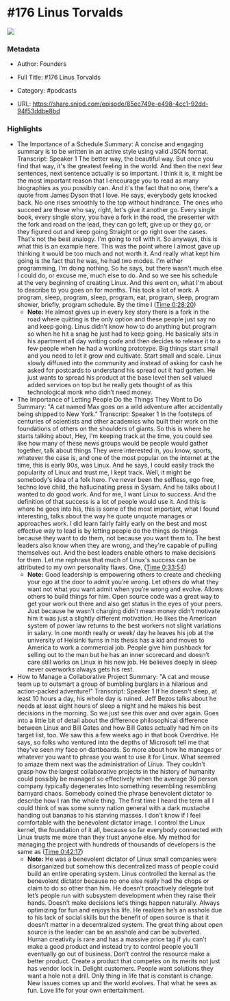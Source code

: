 # #176 Linus Torvalds

![](https://wsrv.nl/?url=https%3A%2F%2Fimage.simplecastcdn.com%2Fimages%2F57933a1d-c5a9-4040-9aca-e766ae2ec0eb%2F721c2dd0-f766-4405-a701-dcd9179d4a5b%2F3000x3000%2F1495013501artwork.jpg%3Faid%3Drss_feed&w=100&h=100)

### Metadata

- Author: Founders
- Full Title: #176 Linus Torvalds
- Category: #podcasts



- URL: https://share.snipd.com/episode/85ec749e-e498-4cc1-92dd-94f53ddbe8bd

### Highlights

- The Importance of a Schedule
  Summary:
  A concise and engaging summary is to be written in an active style using valid JSON format.
  Transcript:
  Speaker 1
  The better way, the beautiful way. But once you find that way, it's the greatest feeling in the world. And then the next few sentences, next sentence actually is so important. I think it is, it might be the most important reason that I encourage you to read as many biographies as you possibly can. And it's the fact that no one, there's a quote from James Dyson that I love. He says, everybody gets knocked back. No one rises smoothly to the top without hindrance. The ones who succeed are those who say, right, let's give it another go. Every single book, every single story, you have a fork in the road, the presenter with the fork and road on the lead, they can go left, give up or they go, or they figured out and keep going Straight or go right over the cases. That's not the best analogy. I'm going to roll with it. So anyways, this is what this is an example here. This was the point where I almost gave up thinking it would be too much and not worth it. And really what kept him going is the fact that he was, he had two modes. I'm either programming, I'm doing nothing. So he says, but there wasn't much else I could do, or excuse me, much else to do. And so we see his schedule at the very beginning of creating Linux. And this went on, what I'm about to describe to you goes on for months. This took a lot of work. A program, sleep, program, sleep, program, eat, program, sleep, program shower, briefly, program schedule. By the time I ([Time 0:28:20](https://share.snipd.com/snip/ed71c883-bb89-43fc-b7f7-dd4afa15d53e))
    - **Note:** He almost gives up in every key story there is a fork in the road where quitting is the only option and these people just say no and keep going. Linus didn’t know how to do anything but program so when he hit a snag he just had to keep going. He basically sits in his apartment all day writing code and then decides to release it to a few people when he had a working prototype. Big things start small and you need to let it grow and cultivate. Start small and scale. Linux slowly diffused into the community and instead of asking for cash he asked for postcards to understand his spread out it had gotten. He just wants to spread his product at the base level then sell valued added services on top but he really gets thought of as this technological monk who didn’t need money.
- The Importance of Letting People Do the Things They Want to Do
  Summary:
  "A cat named Max goes on a wild adventure after accidentally being shipped to New York."
  Transcript:
  Speaker 1
  In the footsteps of centuries of scientists and other academics who built their work on the foundations of others on the shoulders of giants. So this is where he starts talking about, Hey, I'm keeping track at the time, you could see like how many of these news groups would be people would gather together, talk about things They were interested in, you know, sports, whatever the case is, and one of the most popular on the internet at the time, this is early 90s, was Linux. And he says, I could easily track the popularity of Linux and trust me, I kept track. Well, it might be somebody's idea of a folk hero. I've never been the selfless, ego free, techno love child, the hallucinating press in Sysam. And he talks about I wanted to do good work. And for me, I want Linux to success. And the definition of that success is a lot of people would use it. And this is where he goes into his, this is some of the most important, what I found interesting, talks about the way he quote unquote manages or approaches work. I did learn fairly fairly early on the best and most effective way to lead is by letting people do the things do things because they want to do them, not because you want them to. The best leaders also know when they are wrong, and they're capable of pulling themselves out. And the best leaders enable others to make decisions for them. Let me rephrase that much of Linux's success can be attributed to my own personality flaws. One, ([Time 0:33:54](https://share.snipd.com/snip/c4938467-681c-4032-bad1-979bc5e513b1))
    - **Note:** Good leadership is empowering others to create and checking your ego at the door to admit you’re wrong. Let others do what they want not what you want admit when you’re wrong and evolve. Allows others to build things for him. Open source code was a great way to get your work out there and also get status in the eyes of your peers. Just because he wasn’t charging didn’t mean money didn’t motivate him it was just a slightly different motivation. He likes the American system of power law returns to the best workers not slight variations in salary. In one month really or week/ day he leaves his job at the university of Helsinki turns in his thesis has a kid and moves to America to work a commercial job. People give him pushback for selling out to the man but he has an inner scorecard and doesn’t care still works on Linux in his new job. He believes deeply in sleep never overworks always gets his rest.
- How to Manage a Collaborative Project
  Summary:
  "A cat and mouse team up to outsmart a group of bumbling burglars in a hilarious and action-packed adventure!"
  Transcript:
  Speaker 1
  If he doesn't sleep, at least 10 hours a day, his whole day is ruined. Jeff Bezos talks about he needs at least eight hours of sleep a night and he makes his best decisions in the morning. So we just see this over and over again. Goes into a little bit of detail about the difference philosophical difference between Linux and Bill Gates and how Bill Gates actually had him on its target list, too. We saw this a few weeks ago in that book Overdrive. He says, so folks who ventured into the depths of Microsoft tell me that they've seen my face on dartboards. So more about how he manages or whatever you want to phrase you want to use it for Linux. What seemed to amaze them next was the administration of Linux. They couldn't grasp how the largest collaborative projects in the history of humanity could possibly be managed so effectively when the average 30 person company typically degenerates Into something resembling resembling barnyard chaos. Somebody coined the phrase benevolent dictator to describe how I ran the whole thing. The first time I heard the term all I could think of was some sunny nation general with a dark mustache handing out bananas to his starving masses. I don't know if I feel comfortable with the benevolent dictator image. I control the Linux kernel, the foundation of it all, because so far everybody connected with Linux trusts me more than they trust anyone else. My method for managing the project with hundreds of thousands of developers is the same as ([Time 0:42:17](https://share.snipd.com/snip/279d2e6a-1520-4644-bce6-5d91e8ef6e20))
    - **Note:** He was a benevolent dictator of Linux small companies were disorganized but somehow this decentralized mass of people could build an entire operating system. Linus controlled the kernal as the benevolent dictator because no one else really had the chops or claim to do so other than him. He doesn’t proactively delegate but let’s people run with subsystem development when they raise their hands. Doesn’t make decisions let’s things happen naturally. Always optimizing for fun and enjoys his life. He realizes he’s an asshole due to his lack of social skills but the benefit of open source is that it doesn’t matter in a decentralized system. The great thing about open source is the leader can be an asshole and can be subverted. Human creativity is rare and has a massive price tag if yiu can’t make a good product and instead try to control people you’ll eventually go out of business. Don’t control the resource make a better product. Create a product that competes on its merits not just has vendor lock in. Delight customers. People want solutions they want a hole not a drill. Only thing in life that is constant is change. New issues comes up and the world evolves. That what he sees as fun. Love life for your own entertainment.
